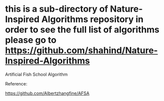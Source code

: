 # this is a sub-directory of Nature-Inspired Algorithms repository in order to see the full list of algorithms please go to https://github.com/shahind/Nature-Inspired-Algorithms

Artificial Fish School Algorithm

Reference:

https://github.com/Albertzhangfine/AFSA